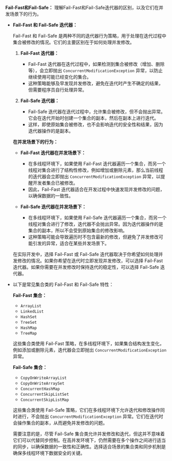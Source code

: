 **Fail-Fast和Fail-Safe：** 理解Fail-Fast和Fail-Safe迭代器的区别，以及它们在并发场景下的行为。

- **Fail-Fast 和 Fail-Safe 迭代器：**

  Fail-Fast 和 Fail-Safe 是两种不同的迭代器行为策略，用于处理在迭代过程中集合被修改的情况。它们的主要区别在于如何处理并发修改。

  1. **Fail-Fast 迭代器：**
     - Fail-Fast 迭代器在迭代过程中，如果检测到集合被修改（增加、删除等），会立即抛出 `ConcurrentModificationException` 异常，以防止继续使用可能已经变化的集合。
     - 这种策略能够及早发现并发修改，避免在迭代时产生不确定的结果，但需要程序员自行处理异常。

  2. **Fail-Safe 迭代器：**
     - Fail-Safe 迭代器在迭代过程中，允许集合被修改，但不会抛出异常。它会在迭代开始时创建一个集合的副本，然后在副本上进行迭代。
     - 这样，即使原始集合被修改，也不会影响迭代的安全性和结果，因为迭代器操作的是副本。

  **在并发场景下的行为：**

  - **Fail-Fast 迭代器在并发场景下：**
    - 在多线程环境下，如果使用 Fail-Fast 迭代器遍历一个集合，而另一个线程对集合进行了结构性修改，例如增加或删除元素，那么当前线程的迭代器会立即抛出 `ConcurrentModificationException` 异常，以提醒开发者集合已被修改。
    - 因此，Fail-Fast 迭代器适合在开发过程中快速发现并发修改的问题，以确保数据的一致性。

  - **Fail-Safe 迭代器在并发场景下：**
    - 在多线程环境下，如果使用 Fail-Safe 迭代器遍历一个集合，而另一个线程对集合进行了修改，迭代器不会抛出异常。因为迭代器操作的是集合的副本，所以不会受到原始集合的修改影响。
    - 这种策略可能会导致遍历时不包含最新的修改，但避免了并发修改可能引发的异常，适合在某些并发场景下。

  在实际开发中，选择 Fail-Fast 或 Fail-Safe 迭代器取决于你希望如何处理并发修改的情况。如果你希望在迭代时立即发现并发修改，可以选择 Fail-Fast 迭代器。如果你需要在并发修改时保持迭代的稳定性，可以选择 Fail-Safe 迭代器。



- 以下是常见集合类的 Fail-Fast 和 Fail-Safe 特性：

  **Fail-Fast 集合：**
  - `ArrayList`
  - `LinkedList`
  - `HashSet`
  - `TreeSet`
  - `HashMap`
  - `TreeMap`

  这些集合类使用 Fail-Fast 策略，在多线程环境下，如果集合结构发生变化，例如添加或删除元素，迭代器会立即抛出 `ConcurrentModificationException` 异常。

  **Fail-Safe 集合：**
  - `CopyOnWriteArrayList`
  - `CopyOnWriteArraySet`
  - `ConcurrentHashMap`
  - `ConcurrentSkipListSet`
  - `ConcurrentSkipListMap`

  这些集合类使用 Fail-Safe 策略，它们在多线程环境下允许迭代和修改操作同时进行，不会抛出 `ConcurrentModificationException` 异常。它们在迭代时会操作集合的副本，从而避免并发修改的问题。

  需要注意的是，尽管 Fail-Safe 集合类允许并发修改和迭代，但这并不意味着它们可以代替同步控制。在高并发环境下，仍然需要在多个操作之间进行适当的同步，以确保数据的一致性和正确性。选择适合场景的集合类和同步机制是确保多线程环境下数据安全的关键。